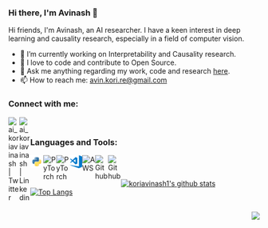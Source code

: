 ### Hi there, I'm Avinash 👋
Hi friends, I'm Avinash, an AI researcher. I have a keen interest in deep learning and causality research, especially in a field of computer vision.
<br />
- 🔭 I’m currently working on Interpretability and Causality research.
- 🌱 I love to code and contribute to Open Source.
- 💬 Ask me anything regarding my work, code and research [here](https://github.com/koriavinash1/koriavinash1/issues).
- 📫 How to reach me:  avin.kori.re@gmail.com


### Connect with me:

[<img align="left" alt="ai_koriavinash | Twitter" width="22px" src="https://www.vectorlogo.zone/logos/twitter/twitter-tile.svg" />](https://twitter.com/koriavinash001)
[<img align="left" alt="ai_koriavinash | Linkedin" width="22px" src="https://www.vectorlogo.zone/logos/linkedin/linkedin-tile.svg" />](https://www.linkedin.com/in/koriavinash1/)


<br />

### Languages and Tools:
<img align="left" alt="Python" width="26px" src="https://raw.githubusercontent.com/github/explore/80688e429a7d4ef2fca1e82350fe8e3517d3494d/topics/python/python.png" />
<img align="left" alt="PyTorch" width="26px" src="https://www.vectorlogo.zone/logos/pytorch/pytorch-icon.svg" />
<img align="left" alt="PyTorch" width="26px" src="https://www.vectorlogo.zone/logos/tensorflow/tensorflow-icon.svg" />
<img align="left" alt="Visual Studio Code" width="26px" src="https://raw.githubusercontent.com/github/explore/80688e429a7d4ef2fca1e82350fe8e3517d3494d/topics/visual-studio-code/visual-studio-code.png" />
<img align="left" alt="AWS" width="26px" src="https://www.vectorlogo.zone/logos/amazon_aws/amazon_aws-icon.svg" />
<img align="left" alt="Github" width="26px" src="https://www.vectorlogo.zone/logos/github/github-tile.svg" />
<img align="left" alt="Github" width="26px" src="https://www.vectorlogo.zone/logos/ubuntu/ubuntu-tile.svg" />

<br />
<br />

[![koriavinash1's github stats](https://github-readme-stats.vercel.app/api?username=koriavinash1&count_private=true&show_icons=true&line_height=21&show_icons=true&theme=vue)](https://github.com/koriavinash1)
[![Top Langs](https://github-readme-stats.vercel.app/api/top-langs/?username=koriavinash1&count_private=true&show_icons=true&layout=compact&theme=vue)](https://github.com/koriavinash1)

<br />

<img src="https://komarev.com/ghpvc/?username=koriavinash1&color=blue&style=flat-square" align="right" />
